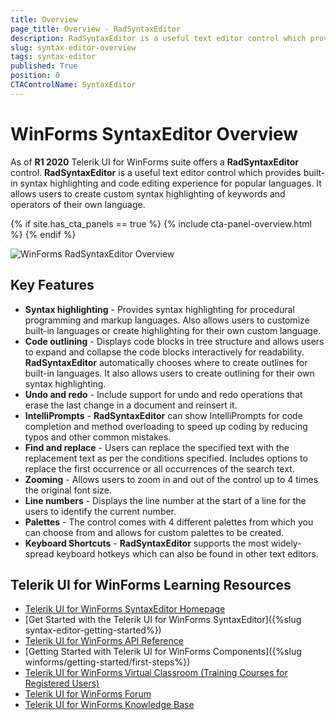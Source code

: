 ```yaml
---
title: Overview
page_title: Overview - RadSyntaxEditor
description: RadSyntaxEditor is a useful text editor control which provides built-in syntax highlighting and code editing experience
slug: syntax-editor-overview
tags: syntax-editor
published: True
position: 0
CTAControlName: SyntaxEditor
---
```


# WinForms SyntaxEditor Overview

As of **R1 2020** Telerik UI for WinForms suite offers a **RadSyntaxEditor** control. **RadSyntaxEditor** is a useful text editor control which provides built-in syntax highlighting and code editing experience for popular languages. It allows users to create custom syntax highlighting of keywords and operators of their own language.

{% if site.has_cta_panels == true %}
{% include cta-panel-overview.html %}
{% endif %}

![WinForms RadSyntaxEditor Overview](images/syntax-editor-overview001.png)

## Key Features

* **Syntax highlighting** - Provides syntax highlighting for procedural programming and markup languages. Also allows users to customize built-in languages or create highlighting for their own custom language. 
* **Code outlining** - Displays code blocks in tree structure and allows users to expand and collapse the code blocks interactively for readability. **RadSyntaxEditor** automatically chooses where to create outlines for built-in languages. It also allows users to create outlining for their own syntax highlighting. 
* **Undo and redo** - Include support for undo and redo operations that erase the last change in a document and reinsert it. 
* **IntelliPrompts** - **RadSyntaxEditor** can show IntelliPrompts for code completion and method overloading to speed up coding by reducing typos and other common mistakes.
* **Find and replace** - Users can replace the specified text with the replacement text as per the conditions specified. Includes options to replace the first occurrence or all occurrences of the search text.
* **Zooming** - Allows users to zoom in and out of the control up to 4 times the original font size.
* **Line numbers** - Displays the line number at the start of a line for the users to identify the current number.
* **Palettes** - The control comes with 4 different palettes from which you can choose from and allows for custom palettes to be created.
* **Keyboard Shortcuts** - **RadSyntaxEditor** supports the most widely-spread keyboard hotkeys which can also be found in other text editors.


## Telerik UI for WinForms Learning Resources
* [Telerik UI for WinForms SyntaxEditor Homepage](https://www.telerik.com/products/winforms/syntax-editor.aspx)
* [Get Started with the Telerik UI for WinForms SyntaxEditor]({%slug syntax-editor-getting-started%})
* [Telerik UI for WinForms API Reference](https://docs.telerik.com/devtools/winforms/api/)
* [Getting Started with Telerik UI for WinForms Components]({%slug winforms/getting-started/first-steps%})
* [Telerik UI for WinForms Virtual Classroom (Training Courses for Registered Users)](https://learn.telerik.com/learn/course/external/view/elearning/17/TelerikUIforWinForms) 
* [Telerik UI for WinForms Forum](https://www.telerik.com/forums/winforms)
* [Telerik UI for WinForms Knowledge Base](https://docs.telerik.com/devtools/winforms/knowledge-base)


